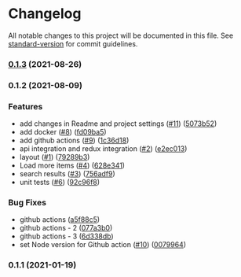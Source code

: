 # Changelog

All notable changes to this project will be documented in this file. See [standard-version](https://github.com/conventional-changelog/standard-version) for commit guidelines.

### [0.1.3](https://github.com/jtroya/artwork-search/compare/v0.1.2...v0.1.3) (2021-08-26)

### 0.1.2 (2021-08-09)


### Features

* add changes in Readme and project settings ([#11](https://github.com/jtroya/artwork-search/issues/11)) ([5073b52](https://github.com/jtroya/artwork-search/commit/5073b526dd2bb270a5ce4fbbd8047ad512334d56))
* add docker ([#8](https://github.com/jtroya/artwork-search/issues/8)) ([fd09ba5](https://github.com/jtroya/artwork-search/commit/fd09ba50b5f3a007847164c2e16eb648f4e05834))
* add github actions ([#9](https://github.com/jtroya/artwork-search/issues/9)) ([1c36d18](https://github.com/jtroya/artwork-search/commit/1c36d185bd07b4716d025fd06dbb4130f102083d))
* api integration and redux integration ([#2](https://github.com/jtroya/artwork-search/issues/2)) ([e2ec013](https://github.com/jtroya/artwork-search/commit/e2ec013e352d429d292131c16f39519d4aef0ba0))
* layout ([#1](https://github.com/jtroya/artwork-search/issues/1)) ([79289b3](https://github.com/jtroya/artwork-search/commit/79289b33345c73a7d4c481bbc6c80050fb1793c7))
* Load more items ([#4](https://github.com/jtroya/artwork-search/issues/4)) ([628e341](https://github.com/jtroya/artwork-search/commit/628e341bca73e007eead4848b6875c1106c3df06))
* search results ([#3](https://github.com/jtroya/artwork-search/issues/3)) ([756adf9](https://github.com/jtroya/artwork-search/commit/756adf95c9fdefe2f99d5f3e8b8e81c0f7c626c7))
* unit tests ([#6](https://github.com/jtroya/artwork-search/issues/6)) ([92c96f8](https://github.com/jtroya/artwork-search/commit/92c96f82365322eb63bc9ddc305d03afd91cc6ea))


### Bug Fixes

* github actions ([a5f88c5](https://github.com/jtroya/artwork-search/commit/a5f88c5a3de8e8e5a7b2c59d5d3b2f402c3b0327))
* github actions - 2 ([077a3b0](https://github.com/jtroya/artwork-search/commit/077a3b07adbd0e89aa4077be50c50711d4587b90))
* github actions - 3 ([6d338db](https://github.com/jtroya/artwork-search/commit/6d338db5932b61f0efea8fcdf46355efce23452b))
* set Node version for Github action ([#10](https://github.com/jtroya/artwork-search/issues/10)) ([0079964](https://github.com/jtroya/artwork-search/commit/007996471301f7ab053c6fe479a26d3f1a999449))

### 0.1.1 (2021-01-19)
